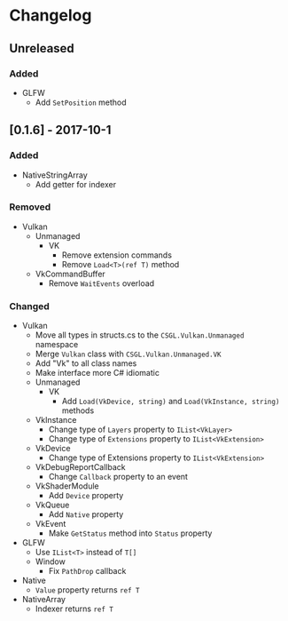 # Changelog

## Unreleased
### Added
- GLFW
  - Add `SetPosition` method

## [0.1.6] - 2017-10-1
### Added
- NativeStringArray
  - Add getter for indexer
  
### Removed
- Vulkan
  - Unmanaged
    - VK
      - Remove extension commands
      - Remove `Load<T>(ref T)` method
  - VkCommandBuffer
    - Remove `WaitEvents` overload
      
### Changed
- Vulkan
  - Move all types in structs.cs to the `CSGL.Vulkan.Unmanaged` namespace
  - Merge `Vulkan` class with `CSGL.Vulkan.Unmanaged.VK`
  - Add "Vk" to all class names
  - Make interface more C# idiomatic
  - Unmanaged
    - VK
      - Add `Load(VkDevice, string)` and `Load(VkInstance, string)` methods
  - VkInstance
    - Change type of `Layers` property to `IList<VkLayer>`
    - Change type of `Extensions` property to `IList<VkExtension>`
  - VkDevice
    - Change type of Extensions property to `IList<VkExtension>`
  - VkDebugReportCallback
    - Change `Callback` property to an event
  - VkShaderModule
    - Add `Device` property
  - VkQueue
    - Add `Native` property
  - VkEvent
    - Make `GetStatus` method into `Status` property
- GLFW
  - Use `IList<T>` instead of `T[]`
  - Window
    - Fix `PathDrop` callback
- Native
  - `Value` property returns `ref T`
- NativeArray
  - Indexer returns `ref T`